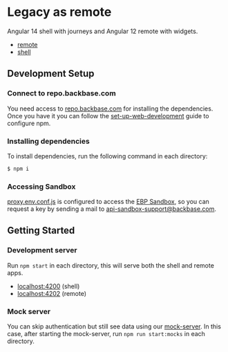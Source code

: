 # Legacy as remote

Angular 14 shell with journeys and Angular 12 remote with widgets.

* [remote](angular12)
* [shell](shell)

## Development Setup

### Connect to repo.backbase.com

You need access to [repo.backbase.com](https://repo.backbase.com/) for installing the dependencies. Once you have it you 
can follow the [set-up-web-development](https://backbase.io/developers/documentation/web-devkit/getting-started/set-up-web-development/) 
guide to configure npm.

### Installing dependencies

To install dependencies, run the following command in each directory:

```bash
$ npm i
```

### Accessing Sandbox
[proxy.env.conf.js](shell/proxy.env.conf.js) is configured to access the [EBP Sandbox](https://backbase.io/ebp-sandbox), 
so you can request a key by sending a mail to [api-sandbox-support@backbase.com](mailto:api-sandbox-support@backbase.com).

## Getting Started

### Development server

Run `npm start` in each directory, this will serve both the shell and remote apps.

* [localhost:4200](http://localhost:4200/) (shell)
* [localhost:4202](http://localhost:4202/) (remote)

### Mock server

You can skip authentication but still see data using our [mock-server](../mock-server). In this case, after starting the 
mock-server, run `npm run start:mocks` in each directory.
